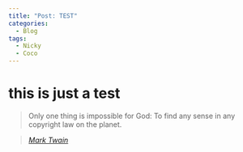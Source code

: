 ```yaml
---
title: "Post: TEST"
categories:
  - Blog
tags:
  - Nicky
  - Coco
---
```


# this is just a test

> Only one thing is impossible for God: To find any sense in any copyright law on the planet.
  
> <cite><a href="http://www.brainyquote.com/quotes/quotes/m/marktwain163473.html">Mark Twain</a></cite>
